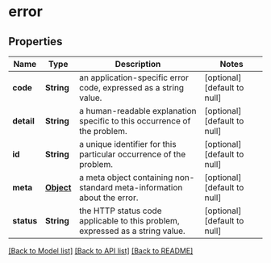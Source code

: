 # error
## Properties

| Name | Type | Description | Notes |
|------------ | ------------- | ------------- | -------------|
| **code** | **String** | an application-specific error code, expressed as a string value. | [optional] [default to null] |
| **detail** | **String** | a human-readable explanation specific to this occurrence of the problem. | [optional] [default to null] |
| **id** | **String** | a unique identifier for this particular occurrence of the problem. | [optional] [default to null] |
| **meta** | [**Object**](.md) | a meta object containing non-standard meta-information about the error. | [optional] [default to null] |
| **status** | **String** | the HTTP status code applicable to this problem, expressed as a string value. | [optional] [default to null] |

[[Back to Model list]](../README.md#documentation-for-models) [[Back to API list]](../README.md#documentation-for-api-endpoints) [[Back to README]](../README.md)

